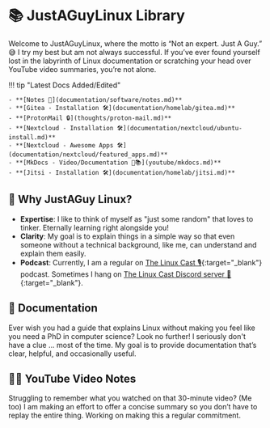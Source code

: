 # 📚 JustAGuyLinux Library

Welcome to JustAGuyLinux, where the motto is “Not an expert. Just A Guy.” 😅 I try my best but am not always successful. If you’ve ever found yourself lost in the labyrinth of Linux documentation or scratching your head over YouTube video summaries, you’re not alone.

!!! tip "Latest Docs Added/Edited"

	- **[Notes 📝](documentation/software/notes.md)**
	- **[Gitea - Installation 🛠️](documentation/homelab/gitea.md)**
	- **[ProtonMail 🔒](thoughts/proton-mail.md)**	
	- **[Nextcloud - Installation 🛠️](documentation/nextcloud/ubuntu-install.md)**
	- **[Nextcloud - Awesome Apps 🛠️](documentation/nextcloud/featured_apps.md)**
	- **[MkDocs - Video/Documentation 🎥📚](youtube/mkdocs.md)**
	- **[Jitsi - Installation 🛠️](documentation/homelab/jitsi.md)**

## 🤔 Why JustAGuy Linux?

- **Expertise**: I like to think of myself as "just some random" that loves to tinker. Eternally learning right alongside you! 
- **Clarity**: My goal is to explain things in a simple way so that even someone without a technical background, like me, can understand and explain them easily.
- **Podcast**: Currently, I am a regular on [The Linux Cast 🎙️](https://thelinuxcast.org){:target="_blank"} podcast. Sometimes I hang on [The Linux Cast Discord server 💬](https://discord.gg/C9je3KSrFA){:target="_blank"}.

## 📜 Documentation
Ever wish you had a guide that explains Linux without making you feel like you need a PhD in computer science? Look no further! I seriously don't have a clue ... most of the time. My goal is to provide documentation that’s clear, helpful, and occasionally useful.

## 🎥📝 YouTube Video Notes
Struggling to remember what you watched on that 30-minute video? (Me too) I am making an effort to offer a concise summary so you don’t have to replay the entire thing. Working on making this a regular commitment.

<script data-name="BMC-Widget" data-cfasync="false" src="https://cdnjs.buymeacoffee.com/1.0.0/widget.prod.min.js" data-id="justaguylinux" data-description="Support me on Buy me a coffee!" data-message="" data-color="#FF5F5F" data-position="Right" data-x_margin="18" data-y_margin="18"></script>

